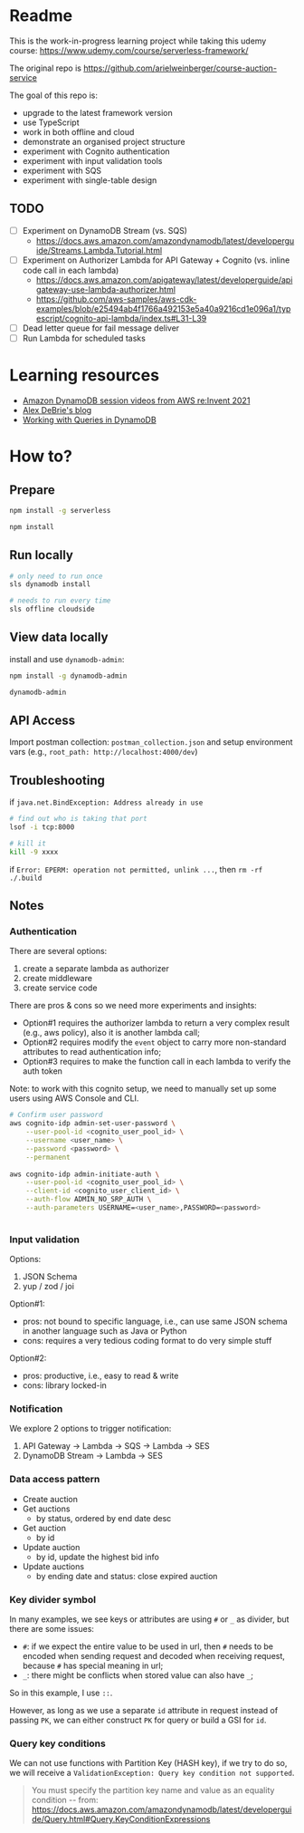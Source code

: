 # Readme

This is the work-in-progress learning project while taking this udemy course: https://www.udemy.com/course/serverless-framework/

The original repo is https://github.com/arielweinberger/course-auction-service

The goal of this repo is:

- upgrade to the latest framework version
- use TypeScript
- work in both offline and cloud
- demonstrate an organised project structure
- experiment with Cognito authentication
- experiment with input validation tools
- experiment with SQS
- experiment with single-table design

## TODO

- [ ] Experiment on DynamoDB Stream (vs. SQS)
  - https://docs.aws.amazon.com/amazondynamodb/latest/developerguide/Streams.Lambda.Tutorial.html
- [ ] Experiment on Authorizer Lambda for API Gateway + Cognito (vs. inline code call in each lambda)
  - https://docs.aws.amazon.com/apigateway/latest/developerguide/apigateway-use-lambda-authorizer.html
  - https://github.com/aws-samples/aws-cdk-examples/blob/e25494ab4f1766a492153e5a40a9216cd1e096a1/typescript/cognito-api-lambda/index.ts#L31-L39
- [ ] Dead letter queue for fail message deliver
- [ ] Run Lambda for scheduled tasks

# Learning resources

- [Amazon DynamoDB session videos from AWS re:Invent 2021](https://aws.amazon.com/blogs/database/amazon-dynamodb-session-videos-from-aws-reinvent-2021/)
- [Alex DeBrie's blog](https://www.alexdebrie.com/)
- [Working with Queries in DynamoDB](https://docs.aws.amazon.com/amazondynamodb/latest/developerguide/Query.html#Query.KeyConditionExpressions)

# How to?

## Prepare

```bash
npm install -g serverless

npm install
```

## Run locally

```bash
# only need to run once
sls dynamodb install

# needs to run every time
sls offline cloudside
```

## View data locally

install and use `dynamodb-admin`:

```bash
npm install -g dynamodb-admin

dynamodb-admin
```

## API Access

Import postman collection: `postman_collection.json` and setup environment vars (e.g., `root_path: http://localhost:4000/dev`)

## Troubleshooting

if `java.net.BindException: Address already in use`

```bash
# find out who is taking that port
lsof -i tcp:8000

# kill it
kill -9 xxxx
```

if `Error: EPERM: operation not permitted, unlink ...`, then `rm -rf ./.build`

## Notes

### Authentication

There are several options:

1. create a separate lambda as authorizer
2. create middleware
3. create service code

There are pros & cons so we need more experiments and insights:

* Option#1 requires the authorizer lambda to return a very complex result (e.g., aws policy), also it is another lambda call;
* Option#2 requires modify the `event` object to carry more non-standard attributes to read authentication info;
* Option#3 requires to make the function call in each lambda to verify the auth token

Note: to work with this cognito setup, we need to manually set up some users using AWS Console and CLI.

```bash
# Confirm user password
aws cognito-idp admin-set-user-password \
    --user-pool-id <cognito_user_pool_id> \
    --username <user_name> \
    --password <password> \
    --permanent
  
aws cognito-idp admin-initiate-auth \
    --user-pool-id <cognito_user_pool_id> \
    --client-id <cognito_user_client_id> \
    --auth-flow ADMIN_NO_SRP_AUTH \
    --auth-parameters USERNAME=<user_name>,PASSWORD=<password>
  
```

### Input validation

Options:

1. JSON Schema
2. yup / zod / joi

Option#1:
* pros: not bound to specific language, i.e., can use same JSON schema in another language such as Java or Python
* cons: requires a very tedious coding format to do very simple stuff

Option#2:
* pros: productive, i.e., easy to read & write
* cons: library locked-in

### Notification

We explore 2 options to trigger notification:
1. API Gateway -> Lambda -> SQS -> Lambda -> SES
2. DynamoDB Stream -> Lambda -> SES

### Data access pattern

- Create auction
- Get auctions
  - by status, ordered by end date desc
- Get auction
  - by id
- Update auction
  - by id, update the highest bid info
- Update auctions
  - by ending date and status: close expired auction

### Key divider symbol

In many examples, we see keys or attributes are using `#` or `_` as divider, but there are some issues:

- `#`: if we expect the entire value to be used in url, then `#` needs to be encoded when sending request and decoded when receiving request, because `#` has special meaning in url;
- `_`: there might be conflicts when stored value can also have `_`;

So in this example, I use `::`.

However, as long as we use a separate `id` attribute in request instead of passing `PK`, we can either construct `PK` for query or build a GSI for `id`.

### Query key conditions

We can not use functions with Partition Key (HASH key), if we try to do so, we will receive a `ValidationException: Query key condition not supported`.

> You must specify the partition key name and value as an equality condition
> -- from: https://docs.aws.amazon.com/amazondynamodb/latest/developerguide/Query.html#Query.KeyConditionExpressions
